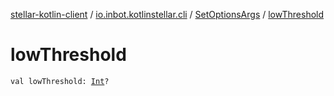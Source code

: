 [stellar-kotlin-client](../../index.md) / [io.inbot.kotlinstellar.cli](../index.md) / [SetOptionsArgs](index.md) / [lowThreshold](./low-threshold.md)

# lowThreshold

`val lowThreshold: `[`Int`](https://kotlinlang.org/api/latest/jvm/stdlib/kotlin/-int/index.html)`?`